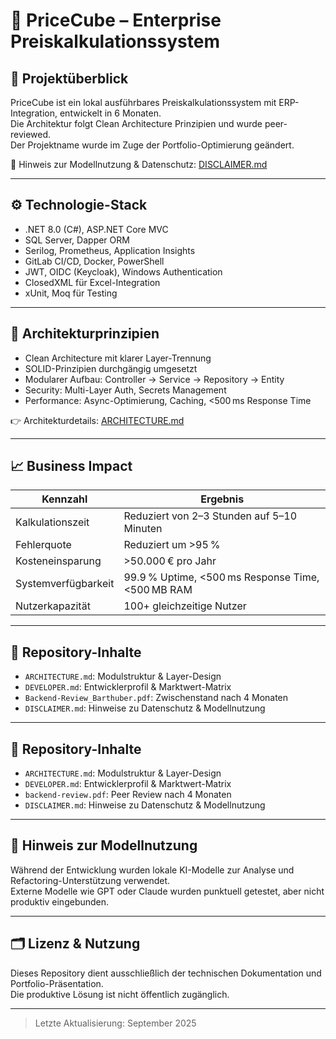 # 💼 PriceCube – Enterprise Preiskalkulationssystem

## 🧭 Projektüberblick

PriceCube ist ein lokal ausführbares Preiskalkulationssystem mit ERP-Integration, entwickelt in 6 Monaten.  
Die Architektur folgt Clean Architecture Prinzipien und wurde peer-reviewed.  
Der Projektname wurde im Zuge der Portfolio-Optimierung geändert.

📄 Hinweis zur Modellnutzung & Datenschutz: [DISCLAIMER.md](./DISCLAIMER.md)

---

## ⚙️ Technologie-Stack

- .NET 8.0 (C#), ASP.NET Core MVC  
- SQL Server, Dapper ORM  
- Serilog, Prometheus, Application Insights  
- GitLab CI/CD, Docker, PowerShell  
- JWT, OIDC (Keycloak), Windows Authentication  
- ClosedXML für Excel-Integration  
- xUnit, Moq für Testing

---

## 🧠 Architekturprinzipien

- Clean Architecture mit klarer Layer-Trennung  
- SOLID-Prinzipien durchgängig umgesetzt  
- Modularer Aufbau: Controller → Service → Repository → Entity  
- Security: Multi-Layer Auth, Secrets Management  
- Performance: Async-Optimierung, Caching, <500 ms Response Time

👉 Architekturdetails: [ARCHITECTURE.md](./ARCHITECTURE.md)

---

## 📈 Business Impact

| Kennzahl | Ergebnis |
|----------|----------|
| Kalkulationszeit | Reduziert von 2–3 Stunden auf 5–10 Minuten |
| Fehlerquote | Reduziert um >95 % |
| Kosteneinsparung | >50.000 € pro Jahr |
| Systemverfügbarkeit | 99.9 % Uptime, <500 ms Response Time, <500 MB RAM |
| Nutzerkapazität | 100+ gleichzeitige Nutzer |

---

## 📂 Repository-Inhalte

- `ARCHITECTURE.md`: Modulstruktur & Layer-Design  
- `DEVELOPER.md`: Entwicklerprofil & Marktwert-Matrix  
- `Backend-Review_Barthuber.pdf`: Zwischenstand nach 4 Monaten  
- `DISCLAIMER.md`: Hinweise zu Datenschutz & Modellnutzung

---
## 📂 Repository-Inhalte

- `ARCHITECTURE.md`: Modulstruktur & Layer-Design  
- `DEVELOPER.md`: Entwicklerprofil & Marktwert-Matrix  
- `backend-review.pdf`: Peer Review nach 4 Monaten  
- `DISCLAIMER.md`: Hinweise zu Datenschutz & Modellnutzung

---
## 🧩 Hinweis zur Modellnutzung

Während der Entwicklung wurden lokale KI-Modelle zur Analyse und Refactoring-Unterstützung verwendet.  
Externe Modelle wie GPT oder Claude wurden punktuell getestet, aber nicht produktiv eingebunden.

---

## 🗂️ Lizenz & Nutzung

Dieses Repository dient ausschließlich der technischen Dokumentation und Portfolio-Präsentation.  
Die produktive Lösung ist nicht öffentlich zugänglich.

---

> Letzte Aktualisierung: September 2025
